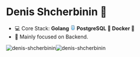 <h1 align="left">Denis Shcherbinin 👋</h1>

- 💻 Core Stack: **Golang <img width=3% src="gopher-dance-long.gif ">
                   PostgreSQL 🐘 
                   Docker 🐳**
- 🎯 Mainly focused on Backend.

<img align="left" src="https://github-readme-stats.vercel.app/api?username=denis-shcherbinin&show_icons=true&hide_title=true" alt="denis-shcherbinin"/>
<img align="left" src="https://github-readme-stats.vercel.app/api/top-langs/?username=denis-shcherbinin&layout=compact&langs_count=10" alt="denis-shcherbinin"/>
